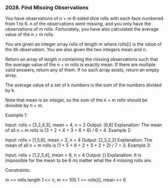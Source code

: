 ### 2028. Find Missing Observations

You have observations of n + m 6-sided dice rolls with each face numbered from 1 to 6. n of the observations went missing, and you only have the observations of m rolls. Fortunately, you have also calculated the average value of the n + m rolls.

You are given an integer array rolls of length m where rolls[i] is the value of the ith observation. You are also given the two integers mean and n.

Return an array of length n containing the missing observations such that the average value of the n + m rolls is exactly mean. If there are multiple valid answers, return any of them. If no such array exists, return an empty array.

The average value of a set of k numbers is the sum of the numbers divided by k.

Note that mean is an integer, so the sum of the n + m rolls should be divisible by n + m.

 

Example 1:

Input: rolls = [3,2,4,3], mean = 4, n = 2
Output: [6,6]
Explanation: The mean of all n + m rolls is (3 + 2 + 4 + 3 + 6 + 6) / 6 = 4.
Example 2:

Input: rolls = [1,5,6], mean = 3, n = 4
Output: [2,3,2,2]
Explanation: The mean of all n + m rolls is (1 + 5 + 6 + 2 + 3 + 2 + 2) / 7 = 3.
Example 3:

Input: rolls = [1,2,3,4], mean = 6, n = 4
Output: []
Explanation: It is impossible for the mean to be 6 no matter what the 4 missing rolls are.
 

Constraints:

m == rolls.length
1 <= n, m <= 105
1 <= rolls[i], mean <= 6